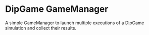 # DipGame GameManager
A simple GameManager to launch multiple executions of a DipGame simulation and collect their results.
